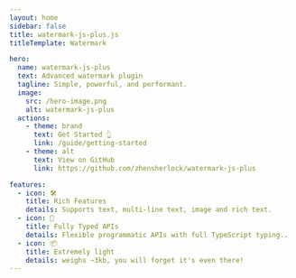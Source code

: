 ```yaml
---
layout: home
sidebar: false
title: watermark-js-plus.js
titleTemplate: Watermark

hero:
  name: watermark-js-plus
  text: Advanced watermark plugin
  tagline: Simple, powerful, and performant.
  image:
    src: /hero-image.png
    alt: watermark-js-plus
  actions:
    - theme: brand
      text: Get Started 👆
      link: /guide/getting-started
    - theme: alt
      text: View on GitHub
      link: https://github.com/zhensherlock/watermark-js-plus

features:
  - icon: 🛠️
    title: Rich Features
    details: Supports text, multi-line text, image and rich text.
  - icon: 🔑
    title: Fully Typed APIs
    details: Flexible programmatic APIs with full TypeScript typing..
  - icon: 📦
    title: Extremely light
    details: weighs ~3kb, you will forget it's even there!
---
```


